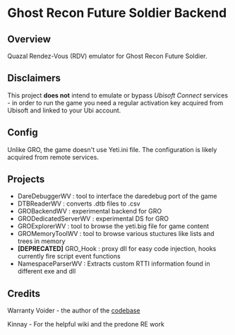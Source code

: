 # Ghost Recon Future Soldier Backend

## Overview

Quazal Rendez-Vous (RDV) emulator for Ghost Recon Future Soldier.

## Disclaimers
This project **does not** intend to emulate or bypass *Ubisoft Connect* services - in order to run the game you need a regular activation key acquired from Ubisoft and linked to your Ubi account.

## Config

Unlike GRO, the game doesn't use Yeti.ini file. The configuration is likely acquired from remote services.

## Projects
- DareDebuggerWV : tool to interface the daredebug port of the game
- DTBReaderWV : converts .dtb files to .csv
- GROBackendWV : experimental backend for GRO
- GRODedicatedServerWV : experimental DS for GRO
- GROExplorerWV : tool to browse the yeti.big file for game content
- GROMemoryToolWV : tool to browse various stuctures like lists and trees in memory
- **[DEPRECATED]** GRO_Hook : proxy dll for easy code injection, hooks currently fire script event functions
- NamespaceParserWV : Extracts custom RTTI information found in different exe and dll

## Credits

Warranty Voider - the author of the [codebase](https://github.com/zeroKilo/GROBackendWV)

Kinnay - For the helpful wiki and the predone RE work
